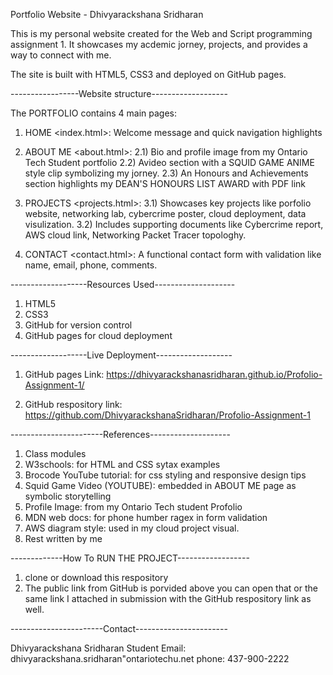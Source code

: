 Portfolio Website - Dhivyarackshana Sridharan

This is my personal website created for the Web and Script programming assignment 1. It showcases my acdemic jorney, projects, and provides a way to connect with me. 

The site is built with HTML5, CSS3 and deployed on GitHub pages. 

-----------------Website structure-------------------

The PORTFOLIO contains 4 main pages: 

1. HOME <index.html>: Welcome message and quick navigation highlights

2. ABOUT ME <about.html>:
2.1) Bio and profile image from my Ontario Tech Student portfolio
2.2) Avideo section with a SQUID GAME ANIME style clip symbolizing my jorney.
2.3) An Honours and Achievements section highlights my DEAN'S HONOURS LIST AWARD with PDF link

3. PROJECTS <projects.html>:
3.1) Showcases key projects like porfolio website, networking lab, cybercrime poster, cloud deployment, data visulization.
3.2) Includes supporting documents like Cybercrime report, AWS cloud link, Networking Packet Tracer topologhy.

4. CONTACT <contact.html>: A functional contact form with validation like name, email, phone, comments. 


-------------------Resources Used--------------------

1. HTML5
2. CSS3
4. GitHub for version control
5. GitHub pages for cloud deployment


-------------------Live Deployment-------------------

1. GitHub pages Link: https://dhivyarackshanasridharan.github.io/Profolio-Assignment-1/

2. GitHub respository link: https://github.com/DhivyarackshanaSridharan/Profolio-Assignment-1 

-----------------------References--------------------

1. Class modules
2. W3schools: for HTML and CSS sytax examples
3. Brocode YouTube tutorial: for css styling and responsive design tips
4. Squid Game Video (YOUTUBE): embedded in ABOUT ME page as symbolic storytelling
5. Profile Image: from my Ontario Tech student Profolio
6. MDN web docs: for phone humber ragex in form validation
7. AWS diagram style: used in my cloud project visual.
8. Rest written by me

-------------How To RUN THE PROJECT------------------

1. clone or download this respository
2. The public link from GitHub is porvided above you can open that or the same link I attached in submission with the GitHub respository link as well. 

-----------------------Contact-----------------------

Dhivyarackshana Sridharan
Student Email: dhivyarackshana.sridharan"ontariotechu.net
phone: 437-900-2222


